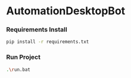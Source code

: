 # AutomationDesktopBot

### Requirements Install
```bash
pip install -r requirements.txt
```
### Run Project

```bash
.\run.bat
```